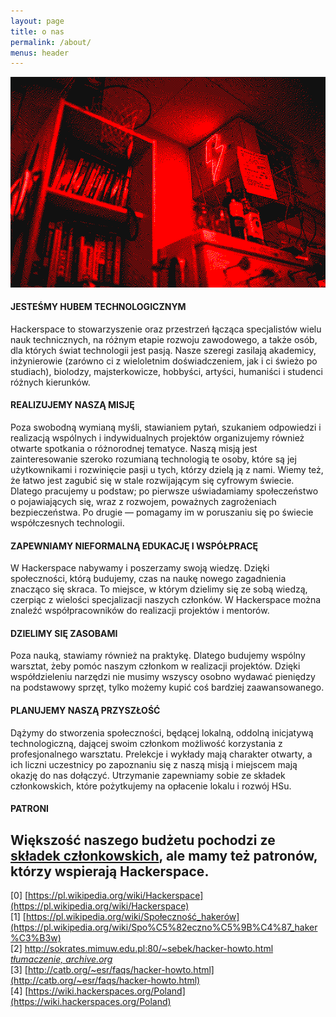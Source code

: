 ```yaml
---
layout: page
title: o nas
permalink: /about/
menus: header
---
```


![półeczka](/assets/shelf.png)

#### JESTEŚMY HUBEM TECHNOLOGICZNYM
Hackerspace to stowarzyszenie oraz przestrzeń łącząca specjalistów wielu nauk technicznych, na różnym etapie rozwoju zawodowego, a także osób, dla których świat technologii jest pasją. Nasze szeregi zasilają akademicy, inżynierowie (zarówno ci z wieloletnim doświadczeniem, jak i ci świeżo po studiach), biolodzy, majsterkowicze, hobbyści, artyści, humaniści i studenci różnych kierunków.

#### REALIZUJEMY NASZĄ MISJĘ
Poza swobodną wymianą myśli, stawianiem pytań, szukaniem odpowiedzi i realizacją wspólnych i indywidualnych projektów organizujemy również otwarte spotkania o różnorodnej tematyce. Naszą misją jest zainteresowanie szeroko rozumianą technologią te osoby, które są jej użytkownikami i rozwinięcie pasji u tych, którzy dzielą ją z nami. Wiemy też, że łatwo jest zagubić się w stale rozwijającym się cyfrowym świecie. Dlatego pracujemy u podstaw; po pierwsze uświadamiamy społeczeństwo o pojawiających się, wraz z rozwojem, poważnych zagrożeniach bezpieczeństwa. Po drugie — pomagamy im w poruszaniu się po świecie współczesnych technologii.

#### ZAPEWNIAMY NIEFORMALNĄ EDUKACJĘ I WSPÓŁPRACĘ
W Hackerspace nabywamy i poszerzamy swoją wiedzę. Dzięki społeczności, którą budujemy, czas na naukę nowego zagadnienia znacząco się skraca. To miejsce, w którym dzielimy się ze sobą wiedzą, czerpiąc z wielości specjalizacji naszych członków. W Hackerspace można znaleźć współpracowników do realizacji projektów i mentorów.

#### DZIELIMY SIĘ ZASOBAMI
Poza nauką, stawiamy również na praktykę. Dlatego budujemy wspólny warsztat, żeby pomóc naszym członkom w realizacji projektów. Dzięki współdzieleniu narzędzi nie musimy wszyscy osobno wydawać pieniędzy na podstawowy sprzęt, tylko możemy kupić coś bardziej zaawansowanego.

#### PLANUJEMY NASZĄ PRZYSZŁOŚĆ
Dążymy do stworzenia społeczności, będącej lokalną, oddolną inicjatywą technologiczną, dającej swoim członkom możliwość korzystania z profesjonalnego warsztatu. Prelekcje i wykłady mają charakter otwarty, a ich liczni uczestnicy po zapoznaniu się z naszą misją i miejscem mają okazję do nas dołączyć. Utrzymanie zapewniamy sobie ze składek członkowskich, które pożytkujemy na opłacenie lokalu i rozwój HSu.

#### PATRONI
Większość naszego budżetu pochodzi ze [składek członkowskich](/membership), ale mamy też patronów, którzy wspierają Hackerspace.
----

[0] [https://pl.wikipedia.org/wiki/Hackerspace](https://pl.wikipedia.org/wiki/Hackerspace)  
[1] [https://pl.wikipedia.org/wiki/Społeczność_hakerów](https://pl.wikipedia.org/wiki/Spo%C5%82eczno%C5%9B%C4%87_haker%C3%B3w)  
[2] [http://sokrates.mimuw.edu.pl:80/~sebek/hacker-howto.html _tłumaczenie, archive.org_](https://web.archive.org/web/20060701154700/http://sokrates.mimuw.edu.pl:80/~sebek/hacker-howto.html)  
[3] [http://catb.org/~esr/faqs/hacker-howto.html](http://catb.org/~esr/faqs/hacker-howto.html)  
[4] [https://wiki.hackerspaces.org/Poland](https://wiki.hackerspaces.org/Poland)  
